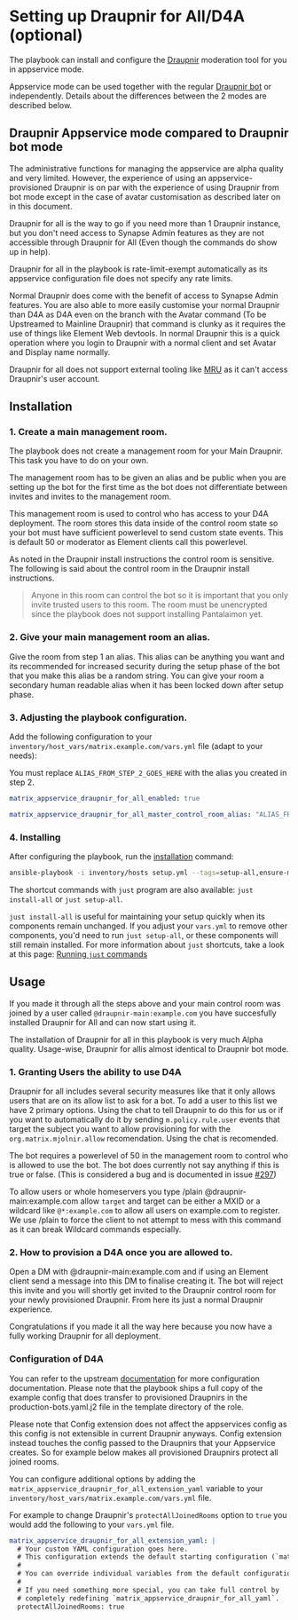 # Setting up Draupnir for All/D4A (optional)

The playbook can install and configure the [Draupnir](https://github.com/the-draupnir-project/Draupnir) moderation tool for you in appservice mode.

Appservice mode can be used together with the regular [Draupnir bot](configuring-playbook-bot-draupnir.md) or independently. Details about the differences between the 2 modes are described below.


## Draupnir Appservice mode compared to Draupnir bot mode

The administrative functions for managing the appservice are alpha quality and very limited. However, the experience of using an appservice-provisioned Draupnir is on par with the experience of using Draupnir from bot mode except in the case of avatar customisation as described later on in this document.

Draupnir for all is the way to go if you need more than 1 Draupnir instance, but you don't need access to Synapse Admin features as they are not accessible through Draupnir for All (Even though the commands do show up in help).

Draupnir for all in the playbook is rate-limit-exempt automatically as its appservice configuration file does not specify any rate limits.

Normal Draupnir does come with the benefit of access to Synapse Admin features. You are also able to more easily customise your normal Draupnir than D4A as D4A even on the branch with the Avatar command (To be Upstreamed to Mainline Draupnir) that command is clunky as it requires the use of things like Element Web devtools. In normal Draupnir this is a quick operation where you login to Draupnir with a normal client and set Avatar and Display name normally.

Draupnir for all does not support external tooling like [MRU](https://mru.rory.gay) as it can't access Draupnir's user account.


## Installation

### 1. Create a main management room.

The playbook does not create a management room for your Main Draupnir. This task you have to do on your own.

The management room has to be given an alias and be public when you are setting up the bot for the first time as the bot does not differentiate between invites and invites to the management room.

This management room is used to control who has access to your D4A deployment. The room stores this data inside of the control room state so your bot must have sufficient powerlevel to send custom state events. This is default 50 or moderator as Element clients call this powerlevel.

As noted in the Draupnir install instructions the control room is sensitive. The following is said about the control room in the Draupnir install instructions.
>Anyone in this room can control the bot so it is important that you only invite trusted users to this room. The room must be unencrypted since the playbook does not support installing Pantalaimon yet.

### 2. Give your main management room an alias.

Give the room from step 1 an alias. This alias can be anything you want and its recommended for increased security during the setup phase of the bot that you make this alias be a random string. You can give your room a secondary human readable alias when it has been locked down after setup phase.

### 3. Adjusting the playbook configuration.

Add the following configuration to your `inventory/host_vars/matrix.example.com/vars.yml` file (adapt to your needs):

You must replace `ALIAS_FROM_STEP_2_GOES_HERE` with the alias you created in step 2.

```yaml
matrix_appservice_draupnir_for_all_enabled: true

matrix_appservice_draupnir_for_all_master_control_room_alias: "ALIAS_FROM_STEP_2_GOES_HERE"
```

### 4. Installing

After configuring the playbook, run the [installation](installing.md) command:

<!-- NOTE: let this conservative command run (instead of install-all) to make it clear that failure of the command means something is clearly broken. -->
```sh
ansible-playbook -i inventory/hosts setup.yml --tags=setup-all,ensure-matrix-users-created,start
```

The shortcut commands with `just` program are also available: `just install-all` or `just setup-all`.

`just install-all` is useful for maintaining your setup quickly when its components remain unchanged. If you adjust your `vars.yml` to remove other components, you'd need to run `just setup-all`, or these components will still remain installed. For more information about `just` shortcuts, take a look at this page: [Running `just` commands](just.md)

## Usage

If you made it through all the steps above and your main control room was joined by a user called `@draupnir-main:example.com` you have succesfully installed Draupnir for All and can now start using it.

The installation of Draupnir for all in this playbook is very much Alpha quality. Usage-wise, Draupnir for allis almost identical to Draupnir bot mode.

### 1. Granting Users the ability to use D4A

Draupnir for all includes several security measures like that it only allows users that are on its allow list to ask for a bot. To add a user to this list we have 2 primary options. Using the chat to tell Draupnir to do this for us or if you want to automatically do it by sending `m.policy.rule.user` events that target the subject you want to allow provisioning for with the `org.matrix.mjolnir.allow` recomendation. Using the chat is recomended.

The bot requires a powerlevel of 50 in the management room to control who is allowed to use the bot. The bot does currently not say anything if this is true or false. (This is considered a bug and is documented in issue [#297](https://github.com/the-draupnir-project/Draupnir/issues/297))

To allow users or whole homeservers you type /plain @draupnir-main:example.com allow `target` and target can be either a MXID or a wildcard like `@*:example.com` to allow all users on example.com to register. We use /plain to force the client to not attempt to mess with this command as it can break Wildcard commands especially.

### 2. How to provision a D4A once you are allowed to.

Open a DM with @draupnir-main:example.com and if using an Element client send a message into this DM to finalise creating it. The bot will reject this invite and you will shortly get invited to the Draupnir control room for your newly provisioned Draupnir. From here its just a normal Draupnir experience.

Congratulations if you made it all the way here because you now have a fully working Draupnir for all deployment.

### Configuration of D4A

You can refer to the upstream [documentation](https://github.com/the-draupnir-project/Draupnir) for more configuration documentation. Please note that the playbook ships a full copy of the example config that does transfer to provisioned Draupnirs in the production-bots.yaml.j2 file in the template directory of the role.

Please note that Config extension does not affect the appservices config as this config is not extensible in current Draupnir anyways. Config extension instead touches the config passed to the Draupnirs that your Appservice creates. So for example below makes all provisioned Draupnirs protect all joined rooms.

You can configure additional options by adding the `matrix_appservice_draupnir_for_all_extension_yaml` variable to your `inventory/host_vars/matrix.example.com/vars.yml` file.

For example to change Draupnir's `protectAllJoinedRooms` option to `true` you would add the following to your `vars.yml` file.

```yaml
matrix_appservice_draupnir_for_all_extension_yaml: |
  # Your custom YAML configuration goes here.
  # This configuration extends the default starting configuration (`matrix_appservice_draupnir_for_all_yaml`).
  #
  # You can override individual variables from the default configuration, or introduce new ones.
  #
  # If you need something more special, you can take full control by
  # completely redefining `matrix_appservice_draupnir_for_all_yaml`.
  protectAllJoinedRooms: true
```
